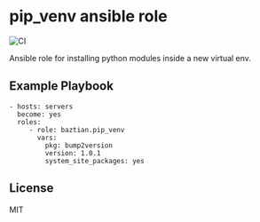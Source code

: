 pip_venv ansible role
=====================

![CI](https://github.com/baztian/ansible-pip-venv/workflows/CI/badge.svg)

Ansible role for installing python modules inside a new virtual env.

Example Playbook
----------------

    - hosts: servers
      become: yes
      roles:
         - role: baztian.pip_venv
           vars:
             pkg: bump2version
             version: 1.0.1
             system_site_packages: yes


License
-------

MIT
